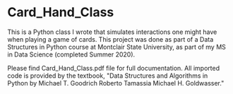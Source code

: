 # Card_Hand_Class
This is a Python class I wrote that simulates interactions one might have when playing a game of cards.
This project was done as part of a Data Structures in Python course at Montclair State University, as part of my MS in Data Science (completed Summer 2020).

Please find Card_Hand_Class.pdf file for full documentation.
All imported code is provided by the textbook, "Data Structures and Algorithms in Python by Michael T. Goodrich Roberto Tamassia Michael H. Goldwasser."
